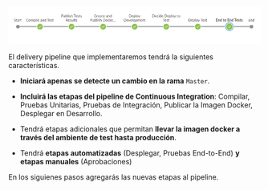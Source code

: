 ![Pipeline CD](./assets/pipeline-cd.png)

El delivery pipeline que implementaremos tendrá la siguientes características.

* **Iniciará apenas se detecte un cambio en la rama** `Master`.
  
* **Incluirá las etapas del pipeline de Continuous Integration**: Compilar, Pruebas Unitarias,  Pruebas de Integración, Publicar la Imagen Docker, Desplegar en Desarrollo.

* Tendrá etapas adicionales que permitan **llevar la imagen docker a través del ambiente de test hasta producción**.
  
* Tendrá **etapas automatizadas** (Desplegar, Pruebas End-to-End) **y etapas manuales** (Aprobaciones)

En los siguienes pasos agregarás las nuevas etapas al pipeline.